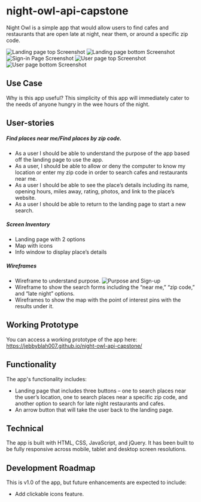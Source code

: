 # night-owl-api-capstone
Night Owl is a simple app that would allow users to find cafes and restaurants that are open late at night, near them, or around a specific zip code. 

![Landing page top Screenshot](https://github.com/LeahBorns/commute-calculator-final-capstone-react/blob/master/wire-frame-images/landing-page-top.png)
![Landing page bottom Screenshot](https://github.com/LeahBorns/commute-calculator-final-capstone-react/blob/master/wire-frame-images/landing-page-bottom.png)
![Sign-in Page Screenshot](https://github.com/LeahBorns/commute-calculator-final-capstone-react/blob/master/wire-frame-images/sign-in-page.png)
![User page top Screenshot](https://github.com/LeahBorns/commute-calculator-final-capstone-react/blob/master/wire-frame-images/user-page-top.png)
![User page bottom Screenshot](https://github.com/LeahBorns/commute-calculator-final-capstone-react/blob/master/wire-frame-images/user-page-bottom.png)

## Use Case
Why is this app useful? This simplicity of this app will immediately cater to the needs of anyone hungry in the wee hours of the night.

## User-stories

##### Find places near me/Find places by zip code.
* As a user I should be able to understand the purpose of the app based off the landing page to use the app.
* As a user, I should be able to allow or deny the computer to know my location or enter my zip code in order to search cafes and restaurants near me.
* As a user I should be able to see the place’s details including its name, opening hours, miles away, rating, photos, and link to the place’s website.
* As a user I should be able to return to the landing page to start a new search. 

##### Screen Inventory
* Landing page with 2 options
* Map with icons
* Info window to display place’s details 

##### Wireframes
* Wireframe to understand purpose. 
![Purpose and Sign-up](https://github.com/LeahBorns/commute-calculator-final-capstone/blob/master/wire-frame-images/landing-signup-html-wireframe.png)
* Wireframe to show the search forms including the “near me,” “zip code,” and “late night” options.
* Wireframes to show the map with the point of interest pins with the results under it.

## Working Prototype
You can access a working prototype of the app here: https://jebbyblah007.github.io/night-owl-api-capstone/

## Functionality
The app's functionality includes:

* Landing page that includes three buttons – one to search places near the user’s location, one to search places near a specific zip code, and another option to search for late night restaurants and cafes.
* An arrow button that will take the user back to the landing page. 


## Technical
The app is built with HTML, CSS, JavaScript, and jQuery. It has been built to be fully responsive across mobile, tablet and desktop screen resolutions.

## Development Roadmap
This is v1.0 of the app, but future enhancements are expected to include:

* Add clickable icons feature.